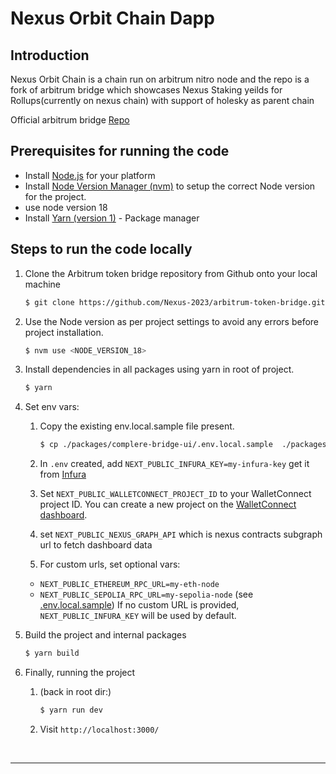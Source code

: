 # Nexus Orbit Chain Dapp

## Introduction
Nexus Orbit Chain is a chain run on arbitrum nitro node and the repo is a fork of arbitrum bridge which showcases Nexus Staking yeilds for Rollups(currently on nexus chain) with support of holesky as parent chain 

Official arbitrum bridge [Repo](https://github.com/OffchainLabs/arbitrum-token-bridge)


## Prerequisites for running the code

- Install [Node.js](https://nodejs.org/en/download/) for your platform
- Install [Node Version Manager (nvm)](https://www.freecodecamp.org/news/node-version-manager-nvm-install-guide/) to setup the correct Node version for the project.
- use node version 18
- Install [Yarn (version 1)](https://classic.yarnpkg.com) - Package manager


 
## Steps to run the code locally

1. Clone the Arbitrum token bridge repository from Github onto your local machine

   ```bash
   $ git clone https://github.com/Nexus-2023/arbitrum-token-bridge.git
   ```

2. Use the Node version as per project settings to avoid any errors before project installation.

   ```bash
   $ nvm use <NODE_VERSION_18>
   ```

3. Install dependencies in all packages using yarn in root of project.

   ```bash
   $ yarn
   ```

4. Set env vars:

   1. Copy the existing env.local.sample file present.

      ```bash
      $ cp ./packages/complere-bridge-ui/.env.local.sample  ./packages/complere-bridge-ui/.env
      ```

   2. In `.env` created, add `NEXT_PUBLIC_INFURA_KEY=my-infura-key` get it from [Infura](https://app.infura.io/login)

   3. Set `NEXT_PUBLIC_WALLETCONNECT_PROJECT_ID` to your WalletConnect project ID. You can create a new project on the [WalletConnect dashboard](https://cloud.walletconnect.com/app).

   4. set `NEXT_PUBLIC_NEXUS_GRAPH_API` which is nexus contracts subgraph url to fetch dashboard data 

   5. For custom urls, set optional vars:

   - `NEXT_PUBLIC_ETHEREUM_RPC_URL=my-eth-node`
   - `NEXT_PUBLIC_SEPOLIA_RPC_URL=my-sepolia-node`
     (see [.env.local.sample](./packages/complere-bridge-ui/.env.local.sample))
     If no custom URL is provided, `NEXT_PUBLIC_INFURA_KEY` will be used by default.

6. Build the project and internal packages

   ```bash
   $ yarn build
   ```

7. Finally, running the project

   1. (back in root dir:)

      ```bash
      $ yarn run dev
      ```

   2. Visit `http://localhost:3000/`

<br />

---

<br />

 